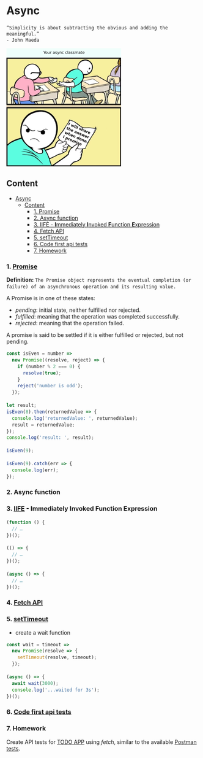 # Async

```text
“Simplicity is about subtracting the obvious and adding the meaningful.”
- John Maeda
```

![](../resource/image/_8_async_classmate.png)

## Content

- [Async](#async)
  - [Content](#content)
    - [1. Promise](#1-promise)
    - [2. Async function](#2-async-function)
    - [3. IIFE - **I**mmediately **I**nvoked **F**unction **E**xpression](#3-iife---immediately-invoked-function-expression)
    - [4. Fetch API](#4-fetch-api)
    - [5. setTimeout](#5-settimeout)
    - [6. Code first api tests](#6-code-first-api-tests)
    - [7. Homework](#7-homework)

### 1. [Promise](https://developer.mozilla.org/en-US/docs/Web/JavaScript/Reference/Global_Objects/Promise)

**Definition:** `The Promise object represents the eventual completion (or failure) of an asynchronous operation and its resulting value.`

A Promise is in one of these states:

- _pending_: initial state, neither fulfilled nor rejected.
- _fulfilled_: meaning that the operation was completed successfully.
- _rejected_: meaning that the operation failed.

A promise is said to be settled if it is either fulfilled or rejected, but not pending.

```javascript
const isEven = number =>
  new Promise((resolve, reject) => {
    if (number % 2 === 0) {
      resolve(true);
    }
    reject('number is odd');
  });

let result;
isEven(8).then(returnedValue => {
  console.log('returnedValue: ', returnedValue);
  result = returnedValue;
});
console.log('result: ', result);

isEven(9);

isEven(9).catch(err => {
  console.log(err);
});
```

### 2. Async function

### 3. [IIFE](https://developer.mozilla.org/en-US/docs/Glossary/IIFE) - **I**mmediately **I**nvoked **F**unction **E**xpression

```javascript
(function () {
  // …
})();

(() => {
  // …
})();

(async () => {
  // …
})();
```

### 4. [Fetch API](https://developer.mozilla.org/en-US/docs/Web/API/Fetch_API/Using_Fetch)

### 5. [setTimeout](https://developer.mozilla.org/en-US/docs/Web/API/Window/setTimeout)

- create a wait function

```javascript
const wait = timeout =>
  new Promise(resolve => {
    setTimeout(resolve, timeout);
  });

(async () => {
  await wait(3000);
  console.log('...waited for 3s');
})();
```

### 6. [Code first api tests](../test/session8/todo-app.api.spec.js)

### 7. Homework

Create API tests for [TODO APP](https://github.com/danrusu/node-js-todo-app) using _fetch_, similar to the available [Postman tests](https://github.com/danrusu/node-js-todo-app/tree/master/postman).
